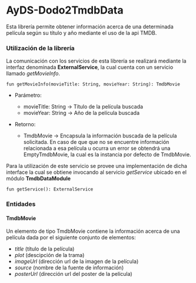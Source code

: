 # AyDS-Dodo2TmdbData
Esta librería permite obtener información acerca de una determinada película según su título y año mediante el uso de la api TMDB.

### Utilización de la librería
La comunicación con los servicios de esta librería se realizará mediante la interfaz denominada **ExternalService**, la cual cuenta con un servicio llamado *getMovieInfo*.

```
fun getMovieInfo(movieTitle: String, movieYear: String): TmdbMovie
```
 * Parámetro:
   * movieTitle: String -> Título de la película buscada
   * movieYear: String -> Año de la película buscada

 * Retorno:
   * TmdbMovie -> Encapsula la información buscada de la película solicitada. En caso de que que no se encuentre información relacionada a esa película u ocurra un error se obtendrá una EmptyTmdbMovie, la cual es la instancia por defecto de TmdbMovie.

Para la utilización de este servicio se provee una implementación de dicha interface la cual se obtiene invocando al servicio *getService* ubicado en el módulo **TmdbDataModule**

```
fun getService(): ExternalService
```

### Entidades
#### TmdbMovie
Un elemento de tipo TmdbMovie contiene la información acerca de una película dada por el siguiente conjunto de elementos:
* *title* (título de la película)
* *plot* (descipción de la trama)
* *imageUrl* (dirección url de la imagen de la película)
* *source* (nombre de la fuente de información)
* *posterUrl* (dirección url del poster de la película)
